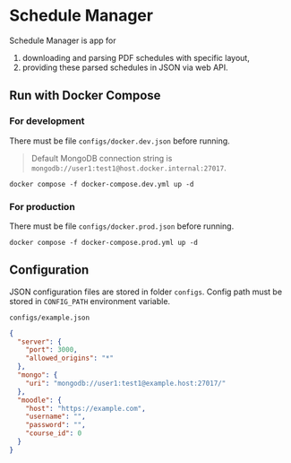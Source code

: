 # Schedule Manager

Schedule Manager is app for 
1. downloading and parsing PDF schedules with specific layout,
2. providing these parsed schedules in JSON via web API.

## Run with Docker Compose

### For development
There must be file `configs/docker.dev.json` before running.
> Default MongoDB connection string is `mongodb://user1:test1@host.docker.internal:27017`.
```
docker compose -f docker-compose.dev.yml up -d
```

### For production
There must be file `configs/docker.prod.json` before running.
```
docker compose -f docker-compose.prod.yml up -d
```

## Configuration
JSON configuration files are stored in folder `configs`.
Config path must be stored in `CONFIG_PATH` environment variable.

`configs/example.json`
```json
{
  "server": {
    "port": 3000,
    "allowed_origins": "*" 
  },
  "mongo": {
    "uri": "mongodb://user1:test1@example.host:27017/"
  },
  "moodle": {
    "host": "https://example.com",
    "username": "",
    "password": "",
    "course_id": 0
  }
}
```
